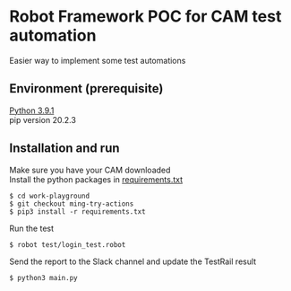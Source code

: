 # Robot Framework POC for CAM test automation

Easier way to implement some test automations

## Environment (prerequisite)

[Python 3.9.1](https://www.python.org/downloads/release/python-391/)  
pip version 20.2.3

## Installation and run

Make sure you have your CAM downloaded  
Install the python packages in [requirements.txt](requirements.txt)

```
$ cd work-playground
$ git checkout ming-try-actions
$ pip3 install -r requirements.txt
```

Run the test

```
$ robot test/login_test.robot
```

Send the report to the Slack channel and update the TestRail result

```
$ python3 main.py
```
